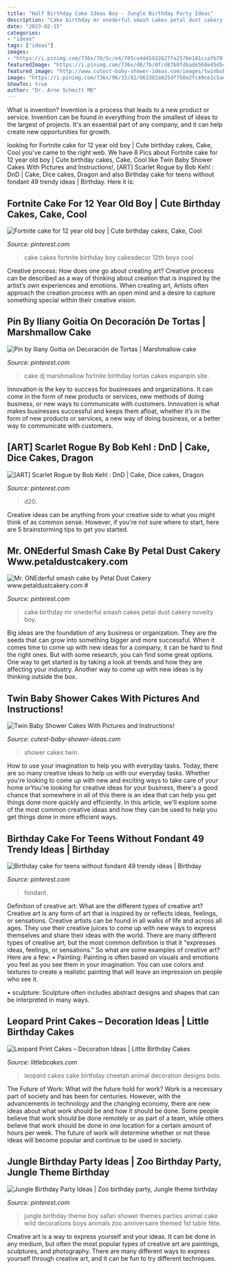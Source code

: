 ```yaml
---
title: "Half Birthday Cake Ideas Boy - Jungle Birthday Party Ideas"
description: "Cake birthday mr onederful smash cakes petal dust cakery novelty boy"
date: "2023-02-15"
categories:
- "ideas"
tags: ["ideas"]
images:
- "https://i.pinimg.com/736x/70/5c/e4/705ce4d45932627fa2576e101ccafb70.jpg"
featuredImage: "https://i.pinimg.com/736x/d8/7b/0f/d87b0fdbade568e45d54d04588d12cfa.jpg"
featured_image: "http://www.cutest-baby-shower-ideas.com/images/twinbubblebathcake2.jpg"
image: "https://i.pinimg.com/736x/96/33/82/963382a025df758e2fc49ce1c5ad3846.jpg"
ShowToc: true
author: "Dr. Arne Schmitt MD"
---
```



What is invention?
Invention is a process that leads to a new product or service. Invention can be found in everything from the smallest of ideas to the largest of projects. It's an essential part of any company, and it can help create new opportunities for growth.

	

		
looking for Fortnite cake for 12 year old boy | Cute birthday cakes, Cake, Cool you've came to the right web. We have 8 Pics about Fortnite cake for 12 year old boy | Cute birthday cakes, Cake, Cool like Twin Baby Shower Cakes With Pictures and Instructions!, [ART] Scarlet Rogue by Bob Kehl : DnD | Cake, Dice cakes, Dragon and also Birthday cake for teens without fondant 49 trendy ideas | Birthday. Here it is:
		
    
## Fortnite Cake For 12 Year Old Boy | Cute Birthday Cakes, Cake, Cool

<img loading=lazy src="https://i.pinimg.com/736x/96/33/82/963382a025df758e2fc49ce1c5ad3846.jpg" onerror="this.onerror=null;this.src='https://tse4.mm.bing.net/th?id=OIP.LPeVdJIX_8zqq3PsUUbUpAHaJ3&amp;pid=15.1';" alt="Fortnite cake for 12 year old boy | Cute birthday cakes, Cake, Cool">

_Source: pinterest.com_

>cake cakes fortnite birthday boy cakesdecor 12th boys cool. 

	

Creative process: How does one go about creating art?
Creative process can be described as a way of thinking about creation that is inspired by the artist’s own experiences and emotions. When creating art, Artists often approach the creation process with an open mind and a desire to capture something special within their creative vision.

    
## Pin By Iliany Goitia On Decoración De Tortas | Marshmallow Cake

<img loading=lazy src="https://i.pinimg.com/736x/3d/28/6e/3d286ea0854b369da8890d5ef2a7190f.jpg" onerror="this.onerror=null;this.src='https://tse3.mm.bing.net/th?id=OIP.JHWBjrHF9MsHSdDEtEVkDgHaJ3&amp;pid=15.1';" alt="Pin by Iliany Goitia on Decoración de Tortas | Marshmallow cake">

_Source: pinterest.com_

>cake dj marshmallow fortnite birthday tortas cakes espanpin site. 

	

Innovation is the key to success for businesses and organizations. It can come in the form of new products or services, new methods of doing business, or new ways to communicate with customers. Innovation is what makes businesses successful and keeps them afloat, whether it’s in the form of new products or services, a new way of doing business, or a better way to communicate with customers.

    
## [ART] Scarlet Rogue By Bob Kehl : DnD | Cake, Dice Cakes, Dragon

<img loading=lazy src="https://i.pinimg.com/736x/d8/7b/0f/d87b0fdbade568e45d54d04588d12cfa.jpg" onerror="this.onerror=null;this.src='https://tse2.mm.bing.net/th?id=OIP.KbtWv3QYgwWGs61Jq4YfygHaHa&amp;pid=15.1';" alt="[ART] Scarlet Rogue by Bob Kehl : DnD | Cake, Dice cakes, Dragon">

_Source: pinterest.com_

>d20. 

	

Creative ideas can be anything from your creative side to what you might think of as common sense. However, if you're not sure where to start, here are 5 brainstorming tips to get you started.

    
## Mr. ONEderful Smash Cake By Petal Dust Cakery Www.petaldustcakery.com #

<img loading=lazy src="https://i.pinimg.com/736x/34/74/68/347468b7501dbe5d5106058708ef8b4c.jpg" onerror="this.onerror=null;this.src='https://tse1.mm.bing.net/th?id=OIP.ssQWl5GWtij6nB7FNIeZ3wHaJ3&amp;pid=15.1';" alt="Mr. ONEderful smash cake by Petal Dust Cakery www.petaldustcakery.com #">

_Source: pinterest.com_

>cake birthday mr onederful smash cakes petal dust cakery novelty boy. 

	

Big ideas are the foundation of any business or organization. They are the seeds that can grow into something bigger and more successful. When it comes time to come up with new ideas for a company, it can be hard to find the right ones. But with some research, you can find some great options. One way to get started is by taking a look at trends and how they are affecting your industry. Another way to come up with new ideas is by thinking outside the box.

    
## Twin Baby Shower Cakes With Pictures And Instructions!

<img loading=lazy src="http://www.cutest-baby-shower-ideas.com/images/twinbubblebathcake2.jpg" onerror="this.onerror=null;this.src='https://tse2.mm.bing.net/th?id=OIP.0nemhyfH8jzZU_SnrljfxQAAAA&amp;pid=15.1';" alt="Twin Baby Shower Cakes With Pictures and Instructions!">

_Source: cutest-baby-shower-ideas.com_

>shower cakes twin. 

	

How to use your imagination to help you with everyday tasks.
Today, there are so many creative ideas to help us with our everyday tasks. Whether you're looking to come up with new and exciting ways to take care of your home orYou're looking for creative ideas for your business, there's a good chance that somewhere in all of this there is an idea that can help you get things done more quickly and efficiently. In this article, we'll explore some of the most common creative ideas and how they can be used to help you get things done in more efficient ways.

    
## Birthday Cake For Teens Without Fondant 49 Trendy Ideas | Birthday

<img loading=lazy src="https://i.pinimg.com/736x/70/5c/e4/705ce4d45932627fa2576e101ccafb70.jpg" onerror="this.onerror=null;this.src='https://tse3.mm.bing.net/th?id=OIP.WROKSNyc2TDp28svAu7fpgAAAA&amp;pid=15.1';" alt="Birthday cake for teens without fondant 49 trendy ideas | Birthday">

_Source: pinterest.com_

>fondant. 

	

Definition of creative art: What are the different types of creative art?
Creative art is any form of art that is inspired by or reflects ideas, feelings, or sensations. Creative artists can be found in all walks of life and across all ages. They use their creative juices to come up with new ways to express themselves and share their ideas with the world. There are many different types of creative art, but the most common definition is that it "expresses ideas, feelings, or sensations." So what are some examples of creative art? Here are a few:
• Painting: Painting is often based on visuals and emotions you feel as you see them in your imagination. You can use colors and textures to create a realistic painting that will leave an impression on people who see it.

• sculpture: Sculpture often includes abstract designs and shapes that can be interpreted in many ways.

    
## Leopard Print Cakes – Decoration Ideas | Little Birthday Cakes

<img loading=lazy src="http://www.littlebcakes.com/wp-content/uploads/2014/02/Leopard-Print-Cake-Ideas.jpg" onerror="this.onerror=null;this.src='https://tse1.mm.bing.net/th?id=OIP.g_2jRshugm6qVp9RAZptXAHaJ4&amp;pid=15.1';" alt="Leopard Print Cakes – Decoration Ideas | Little Birthday Cakes">

_Source: littlebcakes.com_

>leopard cakes cake birthday cheetah animal decoration designs bolo. 

	

The Future of Work: What will the future hold for work?
Work is a necessary part of society and has been for centuries. However, with the advancements in technology and the changing economy, there are new ideas about what work should be and how it should be done. Some people believe that work should be done remotely or as part of a team, while others believe that work should be done in one location for a certain amount of hours per week. The future of work will determine whether or not these ideas will become popular and continue to be used in society.

    
## Jungle Birthday Party Ideas | Zoo Birthday Party, Jungle Theme Birthday

<img loading=lazy src="https://i.pinimg.com/736x/4c/c6/d3/4cc6d33298e3fefd76117d93d9481fe1.jpg" onerror="this.onerror=null;this.src='https://tse4.mm.bing.net/th?id=OIP.wdPK7xG1cATC1SRrl-AGegHaLG&amp;pid=15.1';" alt="Jungle Birthday Party Ideas | Zoo birthday party, Jungle theme birthday">

_Source: pinterest.com_

>jungle birthday theme boy safari shower themes parties animal cake wild decorations boys animals zoo anniversaire themed 1st table fête. 

	

Creative art is a way to express yourself and your ideas. It can be done in any medium, but often the most popular types of creative art are paintings, sculptures, and photography. There are many different ways to express yourself through creative art, and it can be fun to try different techniques.

